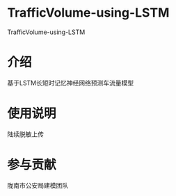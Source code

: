 # TrafficVolume-using-LSTM
TrafficVolume-using-LSTM

# 介绍
基于LSTM长短时记忆神经网络预测车流量模型

# 使用说明
陆续脱敏上传

# 参与贡献
陇南市公安局建模团队
